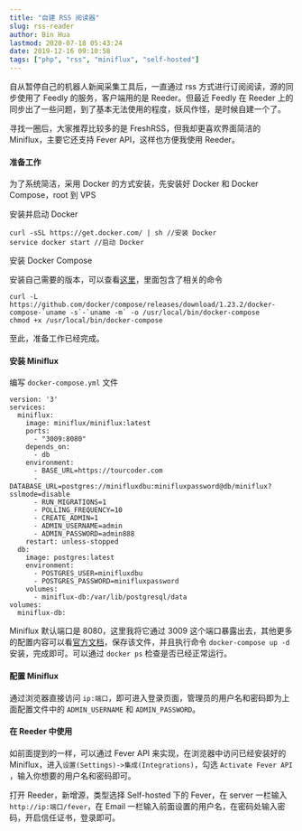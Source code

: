 ```yaml
---
title: "自建 RSS 阅读器"
slug: rss-reader
author: Bin Hua
lastmod: 2020-07-18 05:43:24
date: 2019-12-16 09:10:58
tags: ["php", "rss", "miniflux", "self-hosted"]
---
```


自从暂停自己的机器人新闻采集工具后，一直通过 rss 方式进行订阅阅读，源的同步使用了 Feedly 的服务，客户端用的是 Reeder。但最近 Feedly 在 Reeder 上的同步出了一些问题，到了基本无法使用的程度，妖风作怪，是时候自建一个了。

寻找一圈后，大家推荐比较多的是 FreshRSS，但我却更喜欢界面简洁的 Miniflux，主要它还支持 Fever API，这样也方便我使用 Reeder。


#### 准备工作

为了系统简洁，采用 Docker 的方式安装，先安装好 Docker 和 Docker Compose，root 到 VPS

安装并启动 Docker

```
curl -sSL https://get.docker.com/ | sh //安装 Docker
service docker start //启动 Docker
```

安装 Docker Compose

安装自己需要的版本，可以查看[这里](https://github.com/docker/compose/releases)，里面包含了相关的命令

```
curl -L https://github.com/docker/compose/releases/download/1.23.2/docker-compose-`uname -s`-`uname -m` -o /usr/local/bin/docker-compose
chmod +x /usr/local/bin/docker-compose
```

至此，准备工作已经完成。

#### 安装 Miniflux

编写 `docker-compose.yml` 文件

```
version: '3'
services:
  miniflux:
    image: miniflux/miniflux:latest
    ports:
      - "3009:8080"
    depends_on:
      - db
    environment:
      - BASE_URL=https://tourcoder.com
      - DATABASE_URL=postgres://minifluxdbu:minifluxpassword@db/miniflux?sslmode=disable
      - RUN_MIGRATIONS=1
      - POLLING_FREQUENCY=10
      - CREATE_ADMIN=1
      - ADMIN_USERNAME=admin
      - ADMIN_PASSWORD=admin888
    restart: unless-stopped
  db:
    image: postgres:latest
    environment:
      - POSTGRES_USER=minifluxdbu
      - POSTGRES_PASSWORD=minifluxpassword
    volumes:
      - miniflux-db:/var/lib/postgresql/data
volumes:
  miniflux-db:
```

Miniflux 默认端口是 8080，这里我将它通过 3009 这个端口暴露出去，其他更多的配置内容可以看[官方文档](https://miniflux.app/docs/configuration.html)，保存该文件，并且执行命令 `docker-compose up -d` 安装，完成即可。可以通过 `docker ps` 检查是否已经正常运行。

#### 配置 Miniflux

通过浏览器直接访问 `ip:端口`，即可进入登录页面，管理员的用户名和密码即为上面配置文件中的 `ADMIN_USERNAME` 和 `ADMIN_PASSWORD`。

#### 在 Reeder 中使用

如前面提到的一样，可以通过 Fever API 来实现，在浏览器中访问已经安装好的 Miniflux，进入`设置(Settings)->集成(Integrations)`，勾选 `Activate Fever API `，输入你想要的用户名和密码即可。

打开 Reeder，新增源，类型选择 Self-hosted 下的 Fever，在 server 一栏输入 `http://ip:端口/fever`，在 Email 一栏输入前面设置的用户名，在密码处输入密码，开启信任证书，登录即可。